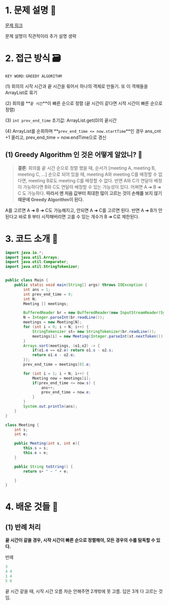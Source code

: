 # 1. 문제 설명 📌

[문제 링크](https://www.acmicpc.net/problem/1931)

문제 설명이 직관적이라 추가 설명 생략

# 2. 접근 방식 🗃️

`KEY WORD`: `GREEDY ALGORITHM`

(1) 회의의 시작 시간과 끝 시간을 묶어서 하나의 객체로 만들기. 또 이 객체들을 ArrayList로 묶기

(2) 회의를 **`끝 시간`**이 빠른 순으로 정렬 (끝 시간이 같다면 시작 시간이 빠른 순으로 정렬)

(3) `int prev_end_time` 초기값: ArrayList.get(0)의 끝시간

(4) ArrayList를 순회하며 **`prev_end_time <= now.startTime`**인 경우 ans_cnt +1 올리고, prev_end_time = now.endTime으로 경신

## (1) Greedy Algorithm 인 것은 어떻게 알았니?  🤔

> **결론**: 회의를 끝 시간 순으로 정렬 했을 때, 순서가 [meeting A, meeting B, meeting C, ...] 순으로 되어 있을 때, meeting A와 meeting C를 배정할 수 없다면, meeting B로도 meeting C를 배정할 수 없다.   반면 A와 C가 연달아 배정이 가능하다면 B와 C도 연달아 배정할 수 있는 가능성이 있다. 어쩌면 A ➜  B ➜  C 도 가능하다. **따라서 맨 처음 값부터 최대한 많이 고르는 것이 손해를 보지 않기 때문에 Greedy Algorithm이 된다.**

A를 고르면 A ➜ B ➜ C도 가능해지고, 안되면 A ➜ C를 고르면 된다. 반면 A ➜ B가 안된다고 바로 B 부터 시작해버리면 고를 수 있는 개수가 B ➜ C로 제한된다.

# 3. 코드 소개 🔎

```java
import java.io.*;
import java.util.Arrays;
import java.util.Comparator;
import java.util.StringTokenizer;


public class Main {
    public static void main(String[] args) throws IOException {
        int ans = 1;
        int prev_end_time = 0;
        int N;
        Meeting [] meetings;

        BufferedReader br = new BufferedReader(new InputStreamReader(System.in));
        N = Integer.parseInt(br.readLine());
        meetings = new Meeting[N];
        for (int i = 0; i < N; i++) {
            StringTokenizer st= new StringTokenizer(br.readLine());
            meetings[i] = new Meeting(Integer.parseInt(st.nextToken()), Integer.parseInt(st.nextToken()));
        }
        Arrays.sort(meetings, (o1,o2) -> {
            if(o1.e == o2.e) return o1.s - o2.s;
            return o1.e - o2.e;
        });
        prev_end_time = meetings[0].e;

        for (int i = 1; i < N; i++) {
            Meeting now = meetings[i];
            if(prev_end_time <= now.s) {
                ans++;
                prev_end_time = now.e;
            }
        }
        System.out.println(ans);
    }
}

class Meeting {
    int s;
    int e;

    public Meeting(int s, int e){
        this.s = s;
        this.e = e;
    }

    public String toString() {
        return s+ " ~ " + e;

    }
}
```

# 4. 배운 것들 🎯

## (1) 반례 처리

**끝 시간이 같을 경우, 시작 시간이 빠른 순으로 정렬해야, 모든 경우의 수를 탐독할 수 있다.**

반례

```java
3
4 4
1 4
5 6
```

끝 시간 같을 때, 시작 시간 오름 차순 안해주면 2개밖에 못 고름. 답은 3개 다 고르는 것임.